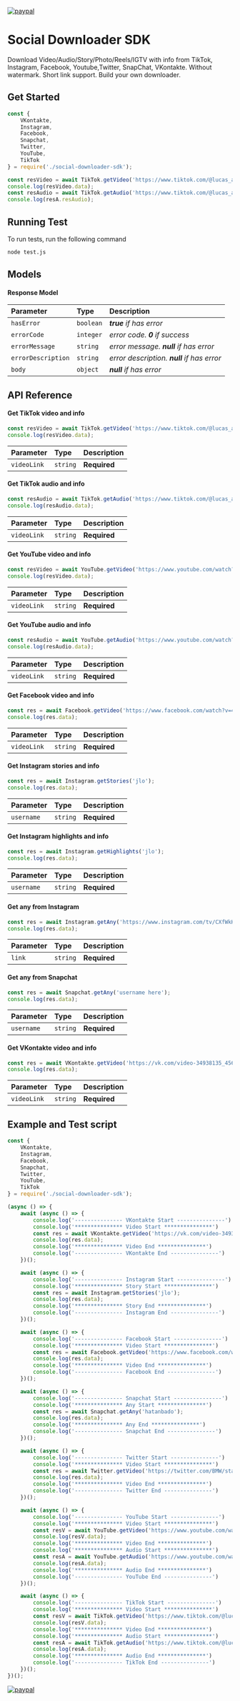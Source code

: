 [![paypal](https://www.paypalobjects.com/en_US/i/btn/btn_donateCC_LG.gif)](https://www.paypal.com/donate/?hosted_button_id=ZY7DX3DKCVCWE)

# Social Downloader SDK

Download Video/Audio/Story/Photo/Reels/IGTV with info from TikTok, Instagram, Facebook, Youtube,Twitter, SnapChat, VKontakte.
Without watermark.
Short link support.
Build your own downloader.

## Get Started

```javascript
const {
    VKontakte,
    Instagram,
    Facebook,
    Snapchat,
    Twitter,
    YouTube,
    TikTok
} = require('./social-downloader-sdk');

const resVideo = await TikTok.getVideo('https://www.tiktok.com/@lucas_automobile/video/6923946880527289605');
console.log(resVideo.data);
const resAudio = await TikTok.getAudio('https://www.tiktok.com/@lucas_automobile/video/6923946880527289605');
console.log(resA.resAudio);
```

## Running Test

To run tests, run the following command
```bash
node test.js
```

## Models

#### Response Model
| Parameter | Type     | Description                |
| :-------- | :------- | :------------------------- |
| `hasError` | `boolean` | ***true** if has error* |
| `errorCode` | `integer` | *error code. **0** if success* |
| `errorMessage` | `string` | *error message. **null** if has error*
| `errorDescription` | `string` | *error description. **null** if has error* |
| `body` | `object` | ***null** if has error* |

## API Reference

#### Get TikTok video and info
```javascript
const resVideo = await TikTok.getVideo('https://www.tiktok.com/@lucas_automobile/video/6923946880527289605');
console.log(resVideo.data);
```
| Parameter | Type     | Description                |
| :-------- | :------- | :------------------------- |
| `videoLink` | `string` | **Required** |

#### Get TikTok audio and info
```javascript
const resAudio = await TikTok.getAudio('https://www.tiktok.com/@lucas_automobile/video/6923946880527289605');
console.log(resAudio.data);
```
| Parameter | Type     | Description                |
| :-------- | :------- | :------------------------- |
| `videoLink` | `string` | **Required** |

#### Get YouTube video and info
```javascript
const resVideo = await YouTube.getVideo('https://www.youtube.com/watch?v=K9W0MtwrK98');
console.log(resVideo.data);
```
| Parameter | Type     | Description                |
| :-------- | :------- | :------------------------- |
| `videoLink` | `string` | **Required** |

#### Get YouTube audio and info
```javascript
const resAudio = await YouTube.getAudio('https://www.youtube.com/watch?v=K9W0MtwrK98');
console.log(resAudio.data);
```
| Parameter | Type     | Description                |
| :-------- | :------- | :------------------------- |
| `videoLink` | `string` | **Required** |

#### Get Facebook video and info
```javascript
const res = await Facebook.getVideo('https://www.facebook.com/watch?v=461079905306774');
console.log(res.data);
```
| Parameter | Type     | Description                |
| :-------- | :------- | :------------------------- |
| `videoLink` | `string` | **Required** |

#### Get Instagram stories and info
```javascript
const res = await Instagram.getStories('jlo');
console.log(res.data);
```
| Parameter | Type     | Description                |
| :-------- | :------- | :------------------------- |
| `username` | `string` | **Required** |

#### Get Instagram highlights and info
```javascript
const res = await Instagram.getHighlights('jlo');
console.log(res.data);
```
| Parameter | Type     | Description                |
| :-------- | :------- | :------------------------- |
| `username` | `string` | **Required** |

#### Get any from Instagram
```javascript
const res = await Instagram.getAny('https://www.instagram.com/tv/CXfWkHfDcIA/');
console.log(res.data);
```
| Parameter | Type     | Description                |
| :-------- | :------- | :------------------------- |
| `link` | `string` | **Required** |

#### Get any from Snapchat
```javascript
const res = await Snapchat.getAny('username here');
console.log(res.data);
```
| Parameter | Type     | Description                |
| :-------- | :------- | :------------------------- |
| `username` | `string` | **Required** |

#### Get VKontakte video and info
```javascript
const res = await VKontakte.getVideo('https://vk.com/video-34938135_456239023');
console.log(res.data);
```
| Parameter | Type     | Description                |
| :-------- | :------- | :------------------------- |
| `videoLink` | `string` | **Required** |

## Example and Test script

```javascript
const {
    VKontakte,
    Instagram,
    Facebook,
    Snapchat,
    Twitter,
    YouTube,
    TikTok
} = require('./social-downloader-sdk');

(async () => {
    await (async () => {
        console.log('--------------- VKontakte Start ---------------')
        console.log('*************** Video Start ***************')
        const res = await VKontakte.getVideo('https://vk.com/video-34938135_456239023');
        console.log(res.data);
        console.log('*************** Video End ***************')
        console.log('--------------- VKontakte End ---------------')
    })();

    await (async () => {
        console.log('--------------- Instagram Start ---------------')
        console.log('*************** Story Start ***************')
        const res = await Instagram.getStories('jlo');
        console.log(res.data);
        console.log('*************** Story End ***************')
        console.log('--------------- Instagram End ---------------')
    })();

    await (async () => {
        console.log('--------------- Facebook Start ---------------')
        console.log('*************** Video Start ***************')
        const res = await Facebook.getVideo('https://www.facebook.com/watch?v=461079905306774');
        console.log(res.data);
        console.log('*************** Video End ***************')
        console.log('--------------- Facebook End ---------------')
    })();

    await (async () => {
        console.log('--------------- Snapchat Start ---------------')
        console.log('*************** Any Start ***************')
        const res = await Snapchat.getAny('hatanbado');
        console.log(res.data);
        console.log('*************** Any End ***************')
        console.log('--------------- Snapchat End ---------------')
    })();

    await (async () => {
        console.log('--------------- Twitter Start ---------------')
        console.log('*************** Video Start ***************')
        const res = await Twitter.getVideo('https://twitter.com/BMW/status/1488512770006003716?s=20&t=Fifbi7XLqg6ElBcCyWXK_A');
        console.log(res.data);
        console.log('*************** Video End ***************')
        console.log('--------------- Twitter End ---------------')
    })();

    await (async () => {
        console.log('--------------- YouTube Start ---------------')
        console.log('*************** Video Start ***************')
        const resV = await YouTube.getVideo('https://www.youtube.com/watch?v=K9W0MtwrK98');
        console.log(resV.data);
        console.log('*************** Video End ***************')
        console.log('*************** Audio Start ***************')
        const resA = await YouTube.getAudio('https://www.youtube.com/watch?v=K9W0MtwrK98');
        console.log(resA.data);
        console.log('*************** Audio End ***************')
        console.log('--------------- YouTube End ---------------')
    })();

    await (async () => {
        console.log('--------------- TikTok Start ---------------')
        console.log('*************** Video Start ***************')
        const resV = await TikTok.getVideo('https://www.tiktok.com/@lucas_automobile/video/6923946880527289605');
        console.log(resV.data);
        console.log('*************** Video End ***************')
        console.log('*************** Audio Start ***************')
        const resA = await TikTok.getAudio('https://www.tiktok.com/@lucas_automobile/video/6923946880527289605');
        console.log(resA.data);
        console.log('*************** Audio End ***************')
        console.log('--------------- TikTok End ---------------')
    })();
})();
```

[![paypal](https://www.paypalobjects.com/en_US/i/btn/btn_donateCC_LG.gif)](https://www.paypal.com/donate/?hosted_button_id=ZY7DX3DKCVCWE)